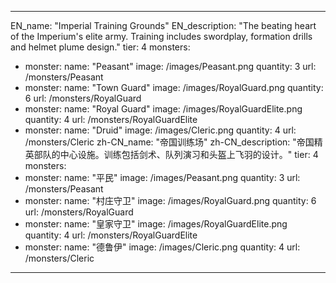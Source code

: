 ---

EN_name: "Imperial Training Grounds"
EN_description: "The beating heart of the Imperium's elite army. Training includes swordplay, formation drills and helmet plume design."
tier: 4
monsters:
  - monster:
    name: "Peasant"
    image: /images/Peasant.png
    quantity: 3
    url: /monsters/Peasant
  - monster:
    name: "Town Guard"
    image: /images/RoyalGuard.png
    quantity: 6
    url: /monsters/RoyalGuard
  - monster:
    name: "Royal Guard"
    image: /images/RoyalGuardElite.png
    quantity: 4
    url: /monsters/RoyalGuardElite
  - monster:
    name: "Druid"
    image: /images/Cleric.png
    quantity: 4
    url: /monsters/Cleric
zh-CN_name: "帝国训练场"
zh-CN_description: "帝国精英部队的中心设施。训练包括剑术、队列演习和头盔上飞羽的设计。"
tier: 4
monsters:
  - monster:
    name: "平民"
    image: /images/Peasant.png
    quantity: 3
    url: /monsters/Peasant
  - monster:
    name: "村庄守卫"
    image: /images/RoyalGuard.png
    quantity: 6
    url: /monsters/RoyalGuard
  - monster:
    name: "皇家守卫"
    image: /images/RoyalGuardElite.png
    quantity: 4
    url: /monsters/RoyalGuardElite
  - monster:
    name: "德鲁伊"
    image: /images/Cleric.png
    quantity: 4
    url: /monsters/Cleric
---